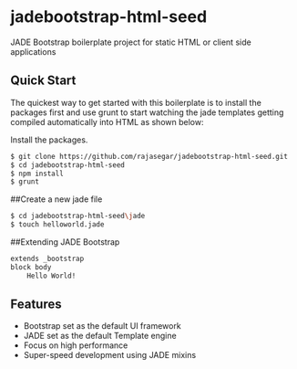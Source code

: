 # jadebootstrap-html-seed
JADE Bootstrap boilerplate project for static HTML or client side applications

## Quick Start

  The quickest way to get started with this boilerplate is to install the packages first and use grunt to start watching the jade templates getting compiled automatically into HTML as shown below:

  Install the packages.

```bash
$ git clone https://github.com/rajasegar/jadebootstrap-html-seed.git
$ cd jadebootstrap-html-seed
$ npm install
$ grunt
```

##Create a new jade file
```bash
$ cd jadebootstrap-html-seed\jade
$ touch helloworld.jade
```

##Extending JADE Bootstrap
```bash
extends _bootstrap
block body
    Hello World!
```


## Features

  * Bootstrap set as the default UI framework
  * JADE set as the default Template engine
  * Focus on high performance
  * Super-speed development using JADE mixins
